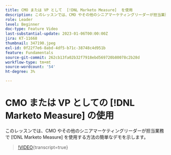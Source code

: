 ```yaml
---
title: CMO または VP として  [!DNL Marketo Measure]  を使用
description: このレッスンでは、CMO やその他のシニアマーケティングリーダーが担当業務でどのように  [!DNL Marketo Measure]  用するかを簡単に説明します。
role: Leader
level: Beginner
doc-type: Feature Video
last-substantial-update: 2023-01-06T00:00:00Z
jira: KT-11668
thumbnail: 347190.jpeg
exl-id: 0f22f7e6-8abd-4df5-b71c-38748c4d951b
feature: Fundamentals
source-git-commit: 262cb13fa02b32f7918ebd569720b80078c2b28d
workflow-type: tm+mt
source-wordcount: '54'
ht-degree: 3%

---
```


# CMO または VP としての [!DNL Marketo Measure] の使用

このレッスンでは、CMO やその他のシニアマーケティングリーダーが担当業務で [!DNL Marketo Measure] を使用する方法の簡単なデモを示します。

>[!VIDEO](https://video.tv.adobe.com/v/347190/?learn=on){transcript=true}
